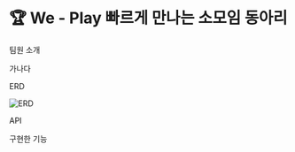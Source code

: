 <h1>🏆 We - Play 빠르게 만나는 소모임 동아리  </h1>
<p>팀원 소개</p>
가나다
<p>ERD</p>
<img src="https://github.com/user-attachments/assets/f7fc33d4-b241-4607-93c1-f1afa225ed9c" alt="ERD"/>
<p>API</p>
<p>구현한 기능</p>
